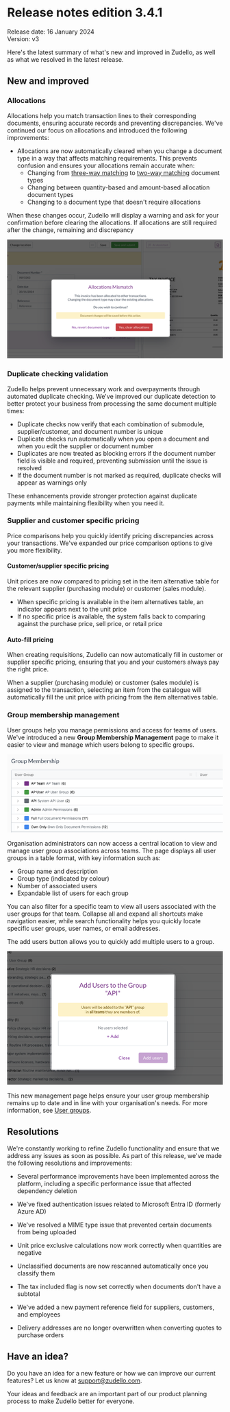 # Release notes edition 3.4.1

Release date: 16 January 2024  
Version: v3

Here's the latest summary of what's new and improved in Zudello, as well as what we resolved in the latest release.

## New and improved

### Allocations

Allocations help you match transaction lines to their corresponding documents, ensuring accurate records and preventing discrepancies. We've continued our focus on allocations and introduced the following improvements:

- Allocations are now automatically cleared when you change a document type in a way that affects matching requirements. This prevents confusion and ensures your allocations remain accurate when:
    - Changing from [three-way matching](../purchasing-module/three-way-matching.md) to [two-way matching](../purchasing-module/two-way-matching.md) document types
    - Changing between quantity-based and amount-based allocation document types
    - Changing to a document type that doesn't require allocations

When these changes occur, Zudello will display a warning and ask for your confirmation before clearing the allocations. If allocations are still required after the change, remaining and discrepancy

![](../images/CleanShot%202025-04-08%20at%2013.29.29.png)

### Duplicate checking validation

Zudello helps prevent unnecessary work and overpayments through automated duplicate checking. We've improved our duplicate detection to better protect your business from processing the same document multiple times:

- Duplicate checks now verify that each combination of submodule, supplier/customer, and document number is unique
- Duplicate checks run automatically when you open a document and when you edit the supplier or document number
- Duplicates are now treated as blocking errors if the document number field is visible and required, preventing submission until the issue is resolved
- If the document number is not marked as required, duplicate checks will appear as warnings only

These enhancements provide stronger protection against duplicate payments while maintaining flexibility when you need it.

### Supplier and customer specific pricing

Price comparisons help you quickly identify pricing discrepancies across your transactions. We've expanded our price comparison options to give you more flexibility.

#### Customer/supplier specific pricing

Unit prices are now compared to pricing set in the item alternative table for the relevant supplier (purchasing module) or customer (sales module).

- When specific pricing is available in the item alternatives table, an indicator appears next to the unit price
- If no specific price is available, the system falls back to comparing against the purchase price, sell price, or retail price

#### Auto-fill pricing

When creating requisitions, Zudello can now automatically fill in customer or supplier specific pricing, ensuring that you and your customers always pay the right price.

When a supplier (purchasing module) or customer (sales module) is assigned to the transaction, selecting an item from the catalogue will automatically fill the unit price with pricing from the item alternatives table.

### Group membership management

User groups help you manage permissions and access for teams of users. We've introduced a new **Group Membership Management** page to make it easier to view and manage which users belong to specific groups.

![](../images/CleanShot%202025-04-08%20at%2013.45.47%201.png)

Organisation administrators can now access a central location to view and manage user group associations across teams. The page displays all user groups in a table format, with key information such as:
- Group name and description
- Group type (indicated by colour)
- Number of associated users
- Expandable list of users for each group

You can also filter for a specific team to view all users associated with the user groups for that team. Collapse all and expand all shortcuts make navigation easier, while search functionality helps you quickly locate specific user groups, user names, or email addresses. 

The add users button allows you to quickly add multiple users to a group. 

![](../images/CleanShot%202025-04-08%20at%2013.43.22.png)

This new management page helps ensure your user group membership remains up to date and in line with your organisation's needs. For more information, see [User groups](../user-management-and-security/user-groups.md). 

## Resolutions

We're constantly working to refine Zudello functionality and ensure that we address any issues as soon as possible. As part of this release, we've made the following resolutions and improvements:

- Several performance improvements have been implemented across the platform, including a specific performance issue that affected dependency deletion
  
- We've fixed authentication issues related to Microsoft Entra ID (formerly Azure AD)
  
- We've resolved a MIME type issue that prevented certain documents from being uploaded
  
- Unit price exclusive calculations now work correctly when quantities are negative
  
- Unclassified documents are now rescanned automatically once you classify them
  
- The tax included flag is now set correctly when documents don't have a subtotal
  
- We've added a new payment reference field for suppliers, customers, and employees
  
- Delivery addresses are no longer overwritten when converting quotes to purchase orders

## Have an idea?

Do you have an idea for a new feature or how we can improve our current features? Let us know at [support@zudello.com](mailto:support@zudello.com).

Your ideas and feedback are an important part of our product planning process to make Zudello better for everyone.